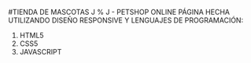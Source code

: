 #TIENDA DE MASCOTAS J % J - PETSHOP ONLINE
PÁGINA HECHA UTILIZANDO DISEÑO RESPONSIVE Y LENGUAJES DE PROGRAMACIÓN:
1. HTML5
2. CSS5
3. JAVASCRIPT

